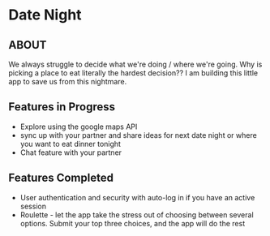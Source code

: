# Date Night

## ABOUT
We always struggle to decide what we're doing / where we're going. Why is picking a place to eat literally the hardest decision?? I am building this little app to save us from this nightmare.




## Features in Progress

- Explore using the google maps API
- sync up with your partner and share ideas for next date night or where you want to eat dinner tonight
- Chat feature with your partner


## Features Completed

- User authentication and security with auto-log in if you have an active session
- Roulette - let the app take the stress out of choosing between several options. Submit your top three choices, and the app will do the rest




